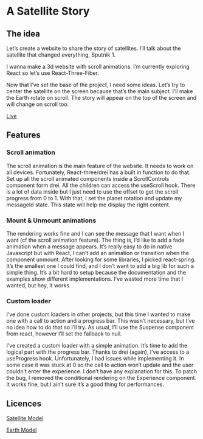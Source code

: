 # A Satellite Story

## The idea

Let’s create a website to share the story of satellites. I’ll talk about the satellite that changed everything, Sputnik 1.

I wanna make a 3d website with scroll animations. I’m currently exploring React so let’s use React-Three-Fiber.

Now that I’ve set the base of the project, I need some ideas. Let’s try to center the satellite on the screen because that’s the main subject. I’ll make the Earth rotate on scroll. The story will appear on the top of the screen and will change on scroll too.

[Live](https://satellite-story.netlify.app/)

## Features

### Scroll animation

The scroll animation is the main feature of the website. It needs to work on all devices. Fortunately, React-three/drei has a built in function to do that. Set up all the scroll animated components inside a ScrollControls component form drei. All the children can access the useScroll hook. There is a lot of data inside but I just need to use the offset to get the scroll progress from 0 to 1. With that, I set the planet rotation and update my messageId state. This state will help me display the right content.

### Mount & Unmount animations

The rendering works fine and I can see the message that I want when I want (cf the scroll animation feature). The thing is, I’d like to add a fade animation when a message appears. It’s really easy to do in native Javascript but with React, I can’t add an animation or transition when the component unmount. After looking for some libraries, I picked react-spring. It’s the smallest one I could find, and I don’t want to add a big lib for such a simple thing. It’s a bit hard to setup because the documentation and the examples show different implementations. I’ve wasted more time that I wanted, but hey, it works.

### Custom loader

I’ve done custom loaders in other projects, but this time I wanted to make one with a call to action and a progress bar. This wasn’t necessary, but I’ve no idea how to do that so I’ll try. As usual, I’ll use the Suspense component from react, however I’ll set the fallback to null.

I’ve created a custom loader with a simple animation. It’s time to add the logical part with the progress bar. Thanks to drei (again), I’ve access to a useProgress hook. Unfortunately, I had issues while implementing it. In some case it was stuck at 0 so the call to action won’t update and the user couldn’t enter the experience. I don’t have any explanation for this. To patch the bug, I removed the conditional rendering on the Experience component. It works fine, but I ain’t sure it’s a good thing for performances.

## Licences

[Satellite Model](https://github.com/rqphy/SatelliteStory/blob/main/public/sputnik/license.txt)

[Earth Model](https://github.com/rqphy/SatelliteStory/blob/main/public/earth/license.txt)
